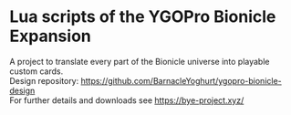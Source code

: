 # Lua scripts of the YGOPro Bionicle Expansion
A project to translate every part of the Bionicle universe into playable custom cards.  
Design repository: https://github.com/BarnacleYoghurt/ygopro-bionicle-design  
For further details and downloads see https://bye-project.xyz/
